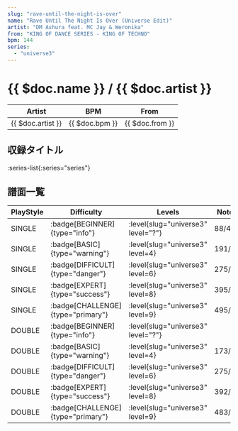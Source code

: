 ```yaml
---
slug: "rave-until-the-night-is-over"
name: "Rave Until The Night Is Over (Universe Edit)"
artist: "DM Ashura feat. MC Jay & Weronika"
from: "KING OF DANCE SERIES - KING OF TECHNO"
bpm: 144
series:
  - "universe3"
---
```


# {{ $doc.name }} / {{ $doc.artist }}

|Artist|BPM|From|
|------|---|----|
|{{ $doc.artist }}|{{ $doc.bpm }}|{{ $doc.from }}|

## 収録タイトル

:series-list{:series="series"}

## 譜面一覧

|PlayStyle|Difficulty|Levels|Notes|Movie|
|---------|----------|------|-----|-----|
|SINGLE| :badge[BEGINNER]{type="info"}|<div class="field is-grouped is-grouped-multiline"> :level{slug="universe3" level="?"}</div>|88/4||
|SINGLE| :badge[BASIC]{type="warning"}|<div class="field is-grouped is-grouped-multiline"> :level{slug="universe3" level=4}</div>|191/17||
|SINGLE| :badge[DIFFICULT]{type="danger"}|<div class="field is-grouped is-grouped-multiline"> :level{slug="universe3" level=6}</div>|275/40||
|SINGLE| :badge[EXPERT]{type="success"}|<div class="field is-grouped is-grouped-multiline"> :level{slug="universe3" level=8}</div>|395/15||
|SINGLE| :badge[CHALLENGE]{type="primary"}|<div class="field is-grouped is-grouped-multiline"> :level{slug="universe3" level=9}</div>|495/15||
|DOUBLE| :badge[BEGINNER]{type="info"}|<div class="field is-grouped is-grouped-multiline"> :level{slug="universe3" level="?"}</div>|||
|DOUBLE| :badge[BASIC]{type="warning"}|<div class="field is-grouped is-grouped-multiline"> :level{slug="universe3" level=4}</div>|173/18||
|DOUBLE| :badge[DIFFICULT]{type="danger"}|<div class="field is-grouped is-grouped-multiline"> :level{slug="universe3" level=6}</div>|275/40||
|DOUBLE| :badge[EXPERT]{type="success"}|<div class="field is-grouped is-grouped-multiline"> :level{slug="universe3" level=8}</div>|392/40||
|DOUBLE| :badge[CHALLENGE]{type="primary"}|<div class="field is-grouped is-grouped-multiline"> :level{slug="universe3" level=9}</div>|483/10||
